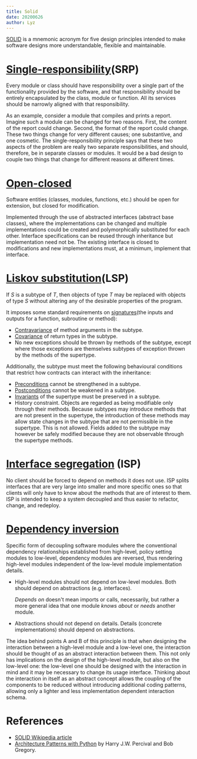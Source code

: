 ```yaml
---
title: Solid
date: 20200626
author: Lyz
---
```


[SOLID](https://en.wikipedia.org/wiki/SOLID) is a mnemonic acronym for five design principles intended to make software designs more understandable, flexible and maintainable.

# [Single-responsibility](https://en.wikipedia.org/wiki/Single-responsibility_principle)(SRP)

Every module or class should have responsibility over a single part of the
functionality provided by the software, and that responsibility should be
entirely encapsulated by the class, module or function. All its services should
be narrowly aligned with that responsibility.

As an example, consider a module that compiles and prints a report. Imagine such
a module can be changed for two reasons. First, the content of the report could
change. Second, the format of the report could change. These two things change
for very different causes; one substantive, and one cosmetic. The
single-responsibility principle says that these two aspects of the problem are
really two separate responsibilities, and should, therefore, be in separate
classes or modules. It would be a bad design to couple two things that change
for different reasons at different times.

# [Open-closed](https://en.wikipedia.org/wiki/Open%E2%80%93closed_principle)

Software entities (classes, modules, functions, etc.) should be open for
extension, but closed for modification.

Implemented through the use of abstracted interfaces (abstract base classes),
where the implementations can be changed and multiple implementations could be
created and polymorphically substituted for each other. Interface specifications
can be reused through inheritance but implementation need not be. The existing
interface is closed to modifications and new implementations must, at a minimum,
implement that interface.

# [Liskov substitution](https://en.wikipedia.org/wiki/Liskov_substitution_principle)(LSP)

If *S* is a subtype of *T*, then objects of type *T* may be replaced with
objects of type *S* without altering any of the desirable properties of the
program.

It imposes some standard requirements on
[signatures](https://en.wikipedia.org/wiki/Type_signature)(the inputs and outputs for a function, subroutine or method):

* [Contravariance](https://en.wikipedia.org/wiki/Covariance_and_contravariance_%28computer_science%29)
    of method arguments in the subtype.
* [Covariance](https://en.wikipedia.org/wiki/Covariance_and_contravariance_%28computer_science%29)
    of return types in the subtype.
* No new exceptions should be thrown by methods of the subtype, except where
    those exceptions are themselves subtypes of exception thrown by the methods
    of the supertype.

Additionally, the subtype must meet the following behavioural conditions that
restrict how contracts can interact with the inheritance:

* [Preconditions](https://en.wikipedia.org/wiki/Precondition) cannot be strengthened in a subtype.
* [Postconditions](https://en.wikipedia.org/wiki/Postcondition) cannot be
    weakened in a subtype.
* [Invariants](https://en.wikipedia.org/wiki/Invariant_%28computer_science%29)
    of the supertype must be preserved in a subtype.
* History constraint. Objects are regarded as being modifiable only through their methods. Because
    subtypes may introduce methods that are not present in the supertype, the
    introduction of these methods may allow state changes in the subtype that
    are not permissible in the supertype. This is not allowed. Fields added to
    the subtype may however be safely modified because they are not observable
    through the supertype methods.

# [Interface segregation](https://en.wikipedia.org/wiki/Interface_segregation_principle) (ISP)

No client should be forced to depend on methods it does not use. ISP splits
interfaces that are very large into smaller and more specific ones so that
clients will only have to know about the methods that are of interest to them.
ISP is intended to keep a system decoupled and thus easier to refactor, change,
and redeploy.

# [Dependency inversion](https://en.wikipedia.org/wiki/Dependency_inversion_principle)

Specific form of decoupling software modules where the conventional dependency
relationships established from high-level, policy setting modules to low-level,
dependency modules are reversed, thus rendering high-level modules independent
of the low-level module implementation details.

* High-level modules should not depend on low-level modules. Both should depend
    on abstractions (e.g. interfaces).

    *Depends on* doesn't mean imports or calls, necessarily, but rather a more
    general idea that one module *knows about* or *needs* another module.

* Abstractions should not depend on details. Details (concrete implementations)
    should depend on abstractions.

The idea behind points A and B of this principle is that when designing the
interaction between a high-level module and a low-level one, the interaction
should be thought of as an abstract interaction between them. This not only has
implications on the design of the high-level module, but also on the low-level
one: the low-level one should be designed with the interaction in mind and it
may be necessary to change its usage interface. Thinking about the interaction
in itself as an abstract concept allows the coupling of the components to be
reduced without introducing additional coding patterns, allowing only a lighter
and less implementation dependent interaction schema.

# References

* [SOLID Wikipedia article](https://en.wikipedia.org/wiki/SOLID)
* [Architecture Patterns with
    Python](https://www.cosmicpython.com/book/preface.html) by
    Harry J.W. Percival and Bob Gregory.
